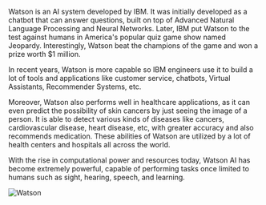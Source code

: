 Watson is an AI system developed by IBM. It was initially developed as a chatbot that can answer questions, built on top of Advanced Natural Language Processing and Neural Networks. Later, IBM put Watson to the test against humans in America's popular quiz game show named Jeopardy. Interestingly, Watson beat the champions of the game and won a prize worth $1 million.

In recent years, Watson is more capable so IBM engineers use it to build a lot of tools and applications like customer service, chatbots, Virtual Assistants, Recommender Systems, etc. 

Moreover, Watson also performs well in healthcare applications, as it can even predict the possibility of skin cancers by just seeing the image of a person. It is able to detect various kinds of diseases like cancers, cardiovascular disease, heart disease, etc, with greater accuracy and also recommends medication. These abilities of Watson are utilized by a lot of health centers and hospitals all across the world.

With the rise in computational power and resources today, Watson AI has become extremely powerful, capable of performing tasks once limited to humans such as sight, hearing, speech, and learning.

![Watson](https://thumbs.gfycat.com/CrispPerfectAustrianpinscher-size_restricted.gif)
